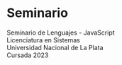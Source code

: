 # Seminario
Seminario de Lenguajes - JavaScript  
Licenciatura en Sistemas  
Universidad Nacional de La Plata  
Cursada 2023